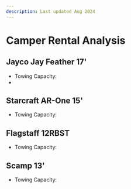 ```yaml
---
description: Last updated Aug 2024
---
```


# Camper Rental Analysis

## Jayco Jay Feather 17'

* Towing Capacity:&#x20;
*

## Starcraft AR-One 15'

* Towing Capacity:&#x20;

## Flagstaff 12RBST

* Towing Capacity:&#x20;

## Scamp 13'

* Towing Capacity:&#x20;

